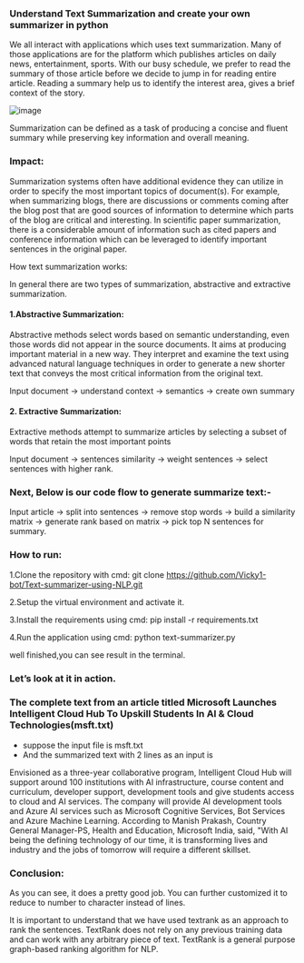 ### Understand Text Summarization and create your own summarizer in python

We all interact with applications which uses text summarization. Many of those applications are for the platform which publishes articles on daily news, entertainment, sports. With our busy schedule, we prefer to read the summary of those article before we decide to jump in for reading entire article. Reading a summary help us to identify the interest area, gives a brief context of the story.

![image](https://user-images.githubusercontent.com/76062756/148164444-12d45962-df40-47ab-8d88-db50c06eb571.png)

Summarization can be defined as a task of producing a concise and fluent summary while preserving key information and overall meaning.

### Impact:

Summarization systems often have additional evidence they can utilize in order to specify the most important topics of document(s). For example, when summarizing blogs, there are discussions or comments coming after the blog post that are good sources of information to determine which parts of the blog are critical and interesting.
In scientific paper summarization, there is a considerable amount of information such as cited papers and conference information which can be leveraged to identify important sentences in the original paper.

How text summarization works:

In general there are two types of summarization, abstractive and extractive summarization.

#### 1.Abstractive Summarization:

Abstractive methods select words based on semantic understanding, even those words did not appear in the source documents. It aims at producing important material in a new way. They interpret and examine the text using advanced natural language techniques in order to generate a new shorter text that conveys the most critical information from the original text.

Input document → understand context → semantics → create own summary

#### 2. Extractive Summarization:

Extractive methods attempt to summarize articles by selecting a subset of words that retain the most important points

Input document → sentences similarity → weight sentences → select sentences with higher rank.

### Next, Below is our code flow to generate summarize text:-

Input article → split into sentences → remove stop words → build a similarity matrix → generate rank based on matrix → pick top N sentences for summary.

### How to run:
1.Clone the repository with cmd: git clone https://github.com/Vicky1-bot/Text-summarizer-using-NLP.git 

2.Setup the virtual environment and activate it.

3.Install the requirements using cmd: pip install -r requirements.txt

4.Run the application using cmd: python text-summarizer.py

well finished,you can see result in the terminal.

### Let’s look at it in action.
### The complete text from an article titled Microsoft Launches Intelligent Cloud Hub To Upskill Students In AI & Cloud Technologies(msft.txt)

* suppose the input file is msft.txt 
* And the summarized text with 2 lines as an input is

Envisioned as a three-year collaborative program, Intelligent Cloud Hub will support around 100 institutions with AI infrastructure, course content and curriculum, developer support, development tools and give students access to cloud and AI services. The company will provide AI development tools and Azure AI services such as Microsoft Cognitive Services, Bot Services and Azure Machine Learning. According to Manish Prakash, Country General Manager-PS, Health and Education, Microsoft India, said, "With AI being the defining technology of our time, it is transforming lives and industry and the jobs of tomorrow will require a different skillset.

### Conclusion:

As you can see, it does a pretty good job. You can further customized it to reduce to number to character instead of lines.

It is important to understand that we have used textrank as an approach to rank the sentences. TextRank does not rely on any previous training data and can work with any arbitrary piece of text. TextRank is a general purpose graph-based ranking algorithm for NLP.
